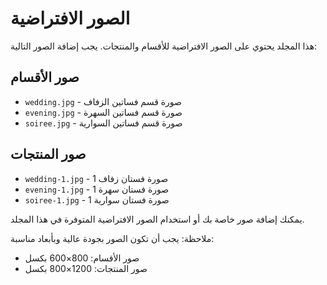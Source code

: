 # الصور الافتراضية

هذا المجلد يحتوي على الصور الافتراضية للأقسام والمنتجات. يجب إضافة الصور التالية:

## صور الأقسام
- `wedding.jpg` - صورة قسم فساتين الزفاف
- `evening.jpg` - صورة قسم فساتين السهرة
- `soiree.jpg` - صورة قسم فساتين السوارية

## صور المنتجات
- `wedding-1.jpg` - صورة فستان زفاف 1
- `evening-1.jpg` - صورة فستان سهرة 1
- `soiree-1.jpg` - صورة فستان سوارية 1

يمكنك إضافة صور خاصة بك أو استخدام الصور الافتراضية المتوفرة في هذا المجلد.

ملاحظة: يجب أن تكون الصور بجودة عالية وبأبعاد مناسبة:
- صور الأقسام: 800×600 بكسل
- صور المنتجات: 1200×800 بكسل